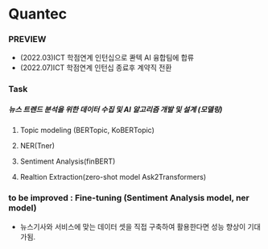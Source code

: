 # Quantec 

### PREVIEW
- (2022.03)ICT 학점연계 인턴십으로 콴텍 AI 융합팀에 합류 
- (2022.07)ICT 학점연계 인턴십 종료후 계약직 전환

### Task 

##### 뉴스 트렌드 분석을 위한 데이터 수집 및 AI 알고리즘 개발 및 설계 (모델링)

1. Topic modeling (BERTopic, KoBERTopic)

2. NER(Tner)

3. Sentiment Analysis(finBERT)

4. Realtion Extraction(zero-shot model Ask2Transformers)

### to be improved : Fine-tuning (Sentiment Analysis model, ner model)

- 뉴스기사와 서비스에 맞는 데이터 셋을 직접 구축하여 활용한다면 성능 향상이 기대가됨.

